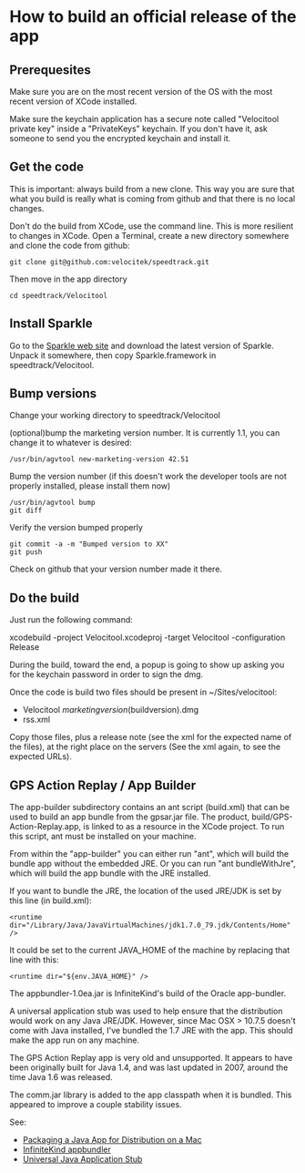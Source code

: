 How to build an official release of the app
===========================================

Prerequesites
-------------

Make sure you are on the most recent version of the OS with the most recent version of XCode installed.

Make sure the keychain application has a secure note called "Velocitool private key" inside a "PrivateKeys" keychain. If you don't have it, ask someone to send you the encrypted keychain and install it.

Get the code
------------

This is important: always build from a new clone. This way you are sure that what you build is really what is coming from github and that there is no local changes.

Don't do the build from XCode, use the command line. This is more resilient to changes in XCode. Open a Terminal, create a new directory somewhere and clone the code from github:

    git clone git@github.com:velocitek/speedtrack.git

Then move in the app directory

    cd speedtrack/Velocitool

Install Sparkle
---------------

Go to the [Sparkle web site](http://sparkle-project.org/) and download the latest version of Sparkle. Unpack it somewhere, then copy Sparkle.framework in speedtrack/Velocitool.

Bump versions
-------------

Change your working directory to speedtrack/Velocitool

(optional)bump the marketing version number. It is currently 1.1, you can change it to whatever is desired:

    /usr/bin/agvtool new-marketing-version 42.51

Bump the version number (if this doesn't work the developer tools are not properly installed, please install them now)

    /usr/bin/agvtool bump
    git diff

Verify the version bumped properly

    git commit -a -m "Bumped version to XX"
    git push

Check on github that your version number made it there.


Do the build
------------

Just run the following command:

   xcodebuild -project Velocitool.xcodeproj -target Velocitool -configuration Release

During the build, toward the end, a popup is going to show up asking you for the keychain password in order to sign the dmg.

Once the code is build two files should be present in ~/Sites/velocitool:

* Velocitool $marketingversion($buildversion).dmg
* rss.xml

Copy those files, plus a release note (see the xml for the expected name of the files), at the right place on the servers (See the xml again, to see the expected URLs).

GPS Action Replay / App Builder
-------------------------------

The app-builder subdirectory contains an ant script (build.xml) that can be used to build an app bundle from the gpsar.jar file. The product, build/GPS-Action-Replay.app, is linked to as a resource in the XCode project. To run this script, ant must be installed on your machine.

From within the "app-builder" you can either run "ant", which will build the bundle app without the embedded JRE. Or you can run "ant bundleWithJre", which will build the app bundle with the JRE installed.

If you want to bundle the JRE, the location of the used JRE/JDK is set by this line (in build.xml):

`<runtime dir="/Library/Java/JavaVirtualMachines/jdk1.7.0_79.jdk/Contents/Home" />`

It could be set to the current JAVA_HOME of the machine by replacing that line with this:

`<runtime dir="${env.JAVA_HOME}" />`

The appbundler-1.0ea.jar is InfiniteKind's build of the Oracle app-bundler.

A universal application stub was used to help ensure that the distribution would work on any Java JRE/JDK. However, since Mac OSX > 10.7.5 doesn't come with Java installed, I've bundled the 1.7 JRE with the app. This should make the app run on any machine.

The GPS Action Replay app is very old and unsupported. It appears to have been originally built for Java 1.4, and was last updated in 2007, around the time Java 1.6 was released.

The comm.jar library is added to the app classpath when it is bundled. This appeared to improve a couple stability issues.

See:
* [Packaging a Java App for Distribution on a Mac](http://docs.oracle.com/javase/7/docs/technotes/guides/jweb/packagingAppsForMac.html)
* [InfiniteKind appbundler](https://bitbucket.org/infinitekind/appbundler)
* [Universal Java Application Stub](https://github.com/tofi86/universalJavaApplicationStub)
